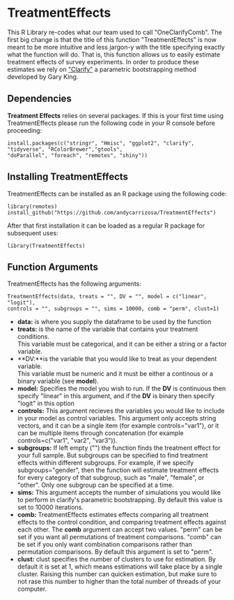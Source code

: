 # TreatmentEffects
This R Library re-codes what our team used to call "OneClarifyComb". The first big change 
is that the title of this function "TreatmentEffects" is now meant to be more intuitive and
less jargon-y with the title specifying exactly what the function will do.  That is, this function
allows us to easily estimate treatment effects of survey experiments. In order to produce these
estimates we rely on ["Clarify"](https://gking.harvard.edu/clarify) a parametric bootstrapping method
developed by Gary King. 

## Dependencies

**Treatment Effects** relies on several packages.  If this is your first time using TreatmentEffects
please run the following code in your R console before proceeding:

```
install.packages(c("stringr", "Hmisc", "ggplot2", "clarify", "tidyverse", "RColorBrewer","gtools",
"doParallel", "foreach", "remotes", "shiny"))
```

## Installing TreatmentEffects

TreatmentEffects can be installed as an R package using the following code:
```
library(remotes)
install_github("https://github.com/andycarrizosa/TreatmentEffects")
```
After that first installation it can be loaded as a regular R package for subsequent uses:

```
library(TreatmentEffects)
```

## Function Arguments

TreatmentEffects has the following arguments:

```
TreatmentEffects(data, treats = "", DV = "", model = c("linear", "logit"), 
controls = "", subgroups = "", sims = 10000, comb = "perm", clust=1) 
```

- **data:** is where you supply the dataframe to be used by the function
- **treats:** is the name of the variable that contains your treatment conditions.  
This variable must be categorical, and it can be either a string or a factor variable.
- **DV:**is the variable that you would like to treat as your dependent variable.  
This variable must be numeric and it must be either a continous or a binary variable (see **model**).
- **model:** Specifies the model you wish to run.  If the **DV** is continuous then specify "linear" in this argument,
and if the **DV** is binary then specify "logit" in this option
- **controls:** This argument recieves the variables you would like to include in your model as control variables.  This argument only accepts string vectors, 
and it can be a single item (for example controls="var1"), or it can be multiple items through concatenation (for example controls=c("var1", "var2", "var3")).
- **subgroups:** If left empty ("") the function finds the treatment effect for your full sample. But subgroups can be specified to find treatment effects within
different subgroups.  For example, if we specify subgroups="gender", then the function will estimate treatment effects for every category of that subgroup, such as "male",
"female", or "other".  Only one subgroup can be specified at a time.
- **sims:** This argument accepts the number of simulations you would like to perform in clarify's parametric bootstrapping. By default this value is set to 10000 iterations.
- **comb:** TreatmentEffects estimates effects comparing all treatment effects to the control condition, and comparing treatment effects against each other.  The **comb**
argument can accept two values. "perm" can be set if you want all permutations of treatment comparisons.  "comb" can be set if you only want combination comparisons
rather than permutation comparisons.  By default this argument is set to "perm".
- **clust:** clust specifies the number of clusters to use for estimation.  By default it is set at 1, which 
means estimations will take place by a single cluster. Raising this number can quicken estimation, but make sure
to not rase this number to higher than the total number of threads of your computer.





